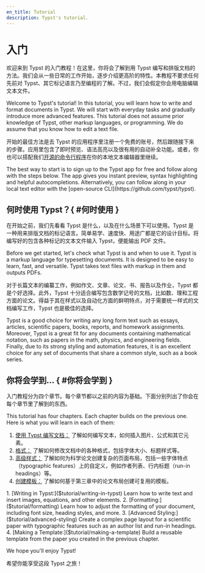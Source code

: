 ```yaml
---
en_title: Tutorial
description: Typst's tutorial.
---
```


# 入门

欢迎来到 Typst 的入门教程！在这里，你将会了解到用 Typst 编写和排版文档的方法。我们会从一些日常的工作开始，逐步介绍更高阶的特性。本教程不要求任何先前对 Typst、其它标记语言乃至编程的了解。不过，我们会假定你会用电脑编辑文本文件。

<original>
Welcome to Typst's tutorial! In this tutorial, you will learn how to write and
format documents in Typst. We will start with everyday tasks and gradually
introduce more advanced features. This tutorial does not assume prior knowledge
of Typst, other markup languages, or programming. We do assume that you know how
to edit a text file.
</original>

开始的最佳方法是去 Typst 的应用程序里注册一个免费的账号，然后跟随接下来的步骤。应用里包含了即时预览、语法高亮以及很有用的自动补全功能。或者，你也可以搭配我们[开源的命令行程序](https://github.com/typst/typst)在你的本地文本编辑器里继续。

<original>
The best way to start is to sign up to the Typst app for free and follow along
with the steps below. The app gives you instant preview, syntax highlighting and
helpful autocompletions. Alternatively, you can follow along in your local text
editor with the [open-source CLI](https://github.com/typst/typst).
</original>

## 何时使用 Typst？{ #何时使用 }

在开始之前，我们先看看 Typst 是什么，以及在什么场景下可以使用。Typst 是一种用来排版文档的标记语言。简单易学、速度快、用途广都是它的设计目标。将编写好的包含各种标记的文本文件输入 Typst，便能输出 PDF 文件。

<original>
Before we get started, let's check what Typst is and when to use it. Typst is a
markup language for typesetting documents. It is designed to be easy to learn,
fast, and versatile. Typst takes text files with markup in them and outputs
PDFs.
</original>

对于长篇文本的编纂工作，例如作文、文章、论文、书、报告以及作业，Typst 都是个好选择。此外，Typst 十分适合编写包含数学记号的文档，比如数、理和工程方面的论文。得益于其在样式以及自动化方面的鲜明特点，对于需要统一样式的文档编写工作，Typst 也是极佳的选择。

<original>
Typst is a good choice for writing any long form text such as essays, articles,
scientific papers, books, reports, and homework assignments. Moreover, Typst is
a great fit for any documents containing mathematical notation, such as papers
in the math, physics, and engineering fields. Finally, due to its strong styling
and automation features, it is an excellent choice for any set of documents that
share a common style, such as a book series.
</original>

## 你将会学到... { #你将会学到 }

入门教程分为四个章节。每个章节都以之前的内容为基础。下面分别列出了你会在每个章节里了解到的东西。

<original>
This tutorial has four chapters. Each chapter builds on the previous one. Here
is what you will learn in each of them:
</original>

1. [使用 Typst 编写文档：]($tutorial/writing-in-typst) 了解如何编写文本，如何插入图片、公式和其它元素。
2. [格式：]($tutorial/formatting) 了解如何修改文档中的各种格式，包括字体大小、标题样式等。 
3. [高级样式：]($tutorial/advanced-styling)  了解如何为科学论文创建复杂的页面布局，包括一些字体特点（typographic features）上的自定义，例如作者列表、行内标题（run-in headings）等。
4. [创建模板：]($tutorial/making-a-template) 了解如何基于第三章中的论文布局创建可复用的模板。

<original>
1. [Writing in Typst:]($tutorial/writing-in-typst) Learn how to write text and
   insert images, equations, and other elements.
2. [Formatting:]($tutorial/formatting) Learn how to adjust the formatting
   of your document, including font size, heading styles, and more.
3. [Advanced Styling:]($tutorial/advanced-styling) Create a complex page
   layout for a scientific paper with typographic features such as an author
   list and run-in headings.
4. [Making a Template:]($tutorial/making-a-template) Build a reusable template
   from the paper you created in the previous chapter.

We hope you'll enjoy Typst!
</original>

希望你能享受这段 Typst 之旅！